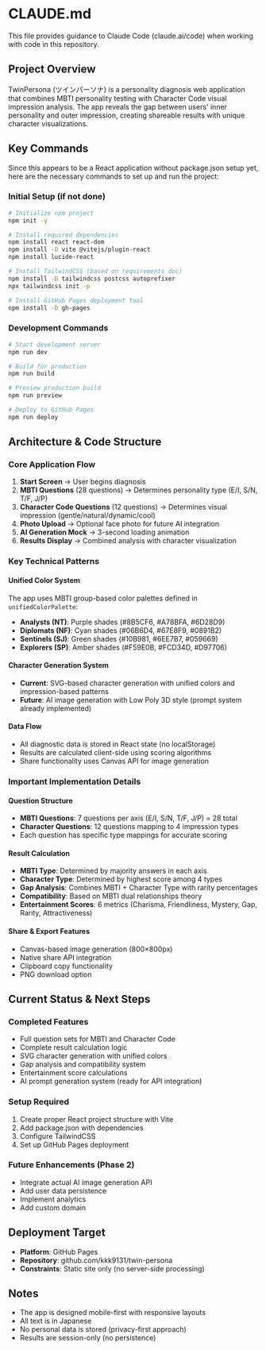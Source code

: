 # CLAUDE.md

This file provides guidance to Claude Code (claude.ai/code) when working with code in this repository.

## Project Overview

TwinPersona (ツインパーソナ) is a personality diagnosis web application that combines MBTI personality testing with Character Code visual impression analysis. The app reveals the gap between users' inner personality and outer impression, creating shareable results with unique character visualizations.

## Key Commands

Since this appears to be a React application without package.json setup yet, here are the necessary commands to set up and run the project:

### Initial Setup (if not done)
```bash
# Initialize npm project
npm init -y

# Install required dependencies
npm install react react-dom
npm install -D vite @vitejs/plugin-react
npm install lucide-react

# Install TailwindCSS (based on requirements doc)
npm install -D tailwindcss postcss autoprefixer
npx tailwindcss init -p

# Install GitHub Pages deployment tool
npm install -D gh-pages
```

### Development Commands
```bash
# Start development server
npm run dev

# Build for production
npm run build

# Preview production build
npm run preview

# Deploy to GitHub Pages
npm run deploy
```

## Architecture & Code Structure

### Core Application Flow
1. **Start Screen** → User begins diagnosis
2. **MBTI Questions** (28 questions) → Determines personality type (E/I, S/N, T/F, J/P)
3. **Character Code Questions** (12 questions) → Determines visual impression (gentle/natural/dynamic/cool)
4. **Photo Upload** → Optional face photo for future AI integration
5. **AI Generation Mock** → 3-second loading animation
6. **Results Display** → Combined analysis with character visualization

### Key Technical Patterns

#### Unified Color System
The app uses MBTI group-based color palettes defined in `unifiedColorPalette`:
- **Analysts (NT)**: Purple shades (#8B5CF6, #A78BFA, #6D28D9)
- **Diplomats (NF)**: Cyan shades (#06B6D4, #67E8F9, #0891B2)
- **Sentinels (SJ)**: Green shades (#10B981, #6EE7B7, #059669)
- **Explorers (SP)**: Amber shades (#F59E0B, #FCD34D, #D97706)

#### Character Generation System
- **Current**: SVG-based character generation with unified colors and impression-based patterns
- **Future**: AI image generation with Low Poly 3D style (prompt system already implemented)

#### Data Flow
- All diagnostic data is stored in React state (no localStorage)
- Results are calculated client-side using scoring algorithms
- Share functionality uses Canvas API for image generation

### Important Implementation Details

#### Question Structure
- **MBTI Questions**: 7 questions per axis (E/I, S/N, T/F, J/P) = 28 total
- **Character Questions**: 12 questions mapping to 4 impression types
- Each question has specific type mappings for accurate scoring

#### Result Calculation
- **MBTI Type**: Determined by majority answers in each axis
- **Character Type**: Determined by highest score among 4 types
- **Gap Analysis**: Combines MBTI + Character Type with rarity percentages
- **Compatibility**: Based on MBTI dual relationships theory
- **Entertainment Scores**: 6 metrics (Charisma, Friendliness, Mystery, Gap, Rarity, Attractiveness)

#### Share & Export Features
- Canvas-based image generation (800×800px)
- Native share API integration
- Clipboard copy functionality
- PNG download option

## Current Status & Next Steps

### Completed Features
- Full question sets for MBTI and Character Code
- Complete result calculation logic
- SVG character generation with unified colors
- Gap analysis and compatibility system
- Entertainment score calculations
- AI prompt generation system (ready for API integration)

### Setup Required
1. Create proper React project structure with Vite
2. Add package.json with dependencies
3. Configure TailwindCSS
4. Set up GitHub Pages deployment

### Future Enhancements (Phase 2)
- Integrate actual AI image generation API
- Add user data persistence
- Implement analytics
- Add custom domain

## Deployment Target
- **Platform**: GitHub Pages
- **Repository**: github.com/kkk9131/twin-persona
- **Constraints**: Static site only (no server-side processing)

## Notes
- The app is designed mobile-first with responsive layouts
- All text is in Japanese
- No personal data is stored (privacy-first approach)
- Results are session-only (no persistence)